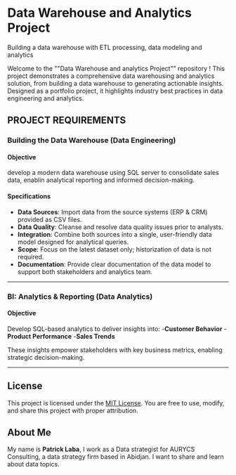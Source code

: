 # Data Warehouse and Analytics Project
Building a data warehouse with ETL processing, data modeling and analytics

Welcome to the ""Data Warehouse and analytics Project"" repository !
This project demonstrates a comprehensive data warehousing and analytics solution, from building a data warehouse to generating actionable insights. Designed as a portfolio project, it highlights industry best practices in data engineering and analytics.

## PROJECT REQUIREMENTS

### Building the Data Warehouse (Data Engineering)

#### Objective
develop a modern data warehouse using SQL server to consolidate sales data, enablin analytical reporting and informed decision-making.

#### Specifications
- **Data Sources**: Import data from the source systems (ERP & CRM) provided as CSV files.
- **Data Quality**: Cleanse and resolve data quality issues prior to analysts.
- **Integration**: Combine both sources into a single, user-friendly data model designed for analytical queries.
- **Scope**: Focus on the latest dataset only; historization of data is not required.
- **Documentation**: Provide clear documentation of the data model to support both stakeholders and analytics team.

***

### BI: Analytics & Reporting (Data Analytics)

#### Objective
Develop SQL-based analytics to deliver insights into:
-**Customer Behavior**
-**Product Performance**
-**Sales Trends**

These insights empower stakeholders with key business metrics, enabling strategic decision-making.

---

## License

This project is licensed under the [MIT License](LICENSE). You are free to use, modify, and share this project with proper attribution.

## About Me

My name is **Patrick Laba**, I work as a Data strategist for AURYCS Consulting, a data strategy firm based in Abidjan. I want to share and learn about data topics.
